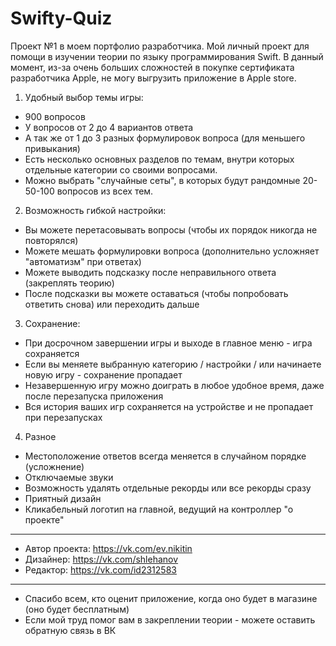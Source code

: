 # Swifty-Quiz

Проект №1 в моем портфолио разработчика.
Мой личный проект для помощи в изучении теории по языку программирования Swift. 
В данный момент, из-за очень больших сложностей в покупке сертификата разработчика Apple, не могу выгрузить приложение в Apple store. 

1. Удобный выбор темы игры: 
- 900 вопросов
- У вопросов от 2 до 4 вариантов ответа
- А так же от 1 до 3 разных формулировок вопроса (для меньшего привыкания)
- Есть несколько основных разделов по темам, внутри которых отдельные категории со своими вопросами.
- Можно выбрать "случайные сеты", в которых будут рандомные 20-50-100 вопросов из всех тем. 

2. Возможность гибкой настройки: 
- Вы можете перетасовывать вопросы (чтобы их порядок никогда не повторялся)
- Можете мешать формулировки вопроса (дополнительно усложняет "автоматизм" при ответах)
- Можете выводить подсказку после неправильного ответа (закреплять теорию)
- После подсказки вы можете оставаться (чтобы попробовать ответить снова) или переходить дальше

3. Сохранение: 
- При досрочном завершении игры и выходе в главное меню - игра сохраняется
- Если вы меняете выбранную категорию / настройки / или начинаете новую игру - сохранение пропадает
- Незавершенную игру можно доиграть в любое удобное время, даже после перезапуска приложения
- Вся история ваших игр сохраняется на устройстве и не пропадает при перезапусках

4. Разное 
- Местоположение ответов всегда меняется в случайном порядке (усложнение)
- Отключаемые звуки
- Возможность удалять отдельные рекорды или все рекорды сразу
- Приятный дизайн 
- Кликабельный логотип на главной, ведущий на контроллер "о проекте"

---

- Автор проекта: https://vk.com/ev.nikitin
- Дизайнер: https://vk.com/shlehanov
- Редактор: https://vk.com/id2312583

--- 

- Спасибо всем, кто оценит приложение, когда оно будет в магазине (оно будет бесплатным)
- Если мой труд помог вам в закреплении теории - можете оставить обратную связь в ВК
